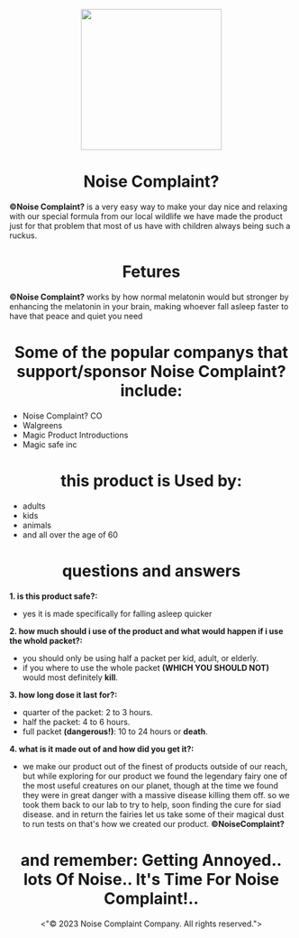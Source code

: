 <p align="center"><img src="https://user-images.githubusercontent.com/126821979/236059053-9522a313-c5db-48ef-9611-6c32a0c77f36.png"
height="250"></p>

<h1 align="center">Noise Complaint?</h1>


**©Noise Complaint?** is a very easy way to make your day nice and relaxing with our special formula from our local wildlife we have made the product just for that problem that most of us have with children always being such a ruckus.

<h1 align="center">Fetures</h1>

**©Noise Complaint?** works by how normal melatonin would but stronger by enhancing the melatonin in your brain, making whoever fall asleep faster to have that peace and quiet you need

<h1 align="center">Some of the popular companys that support/sponsor Noise Complaint? include:</h1>

* Noise Complaint? CO
* Walgreens
* Magic Product Introductions
* Magic safe inc

<h1 align="center">this product is Used by:</h1>

* adults
* kids
* animals
* and all over the age of 60

<h1 align="center">questions and answers</h1> 

**1. is this product safe?:**
* yes it is made specifically for falling asleep quicker

**2. how much should i use of the product and what would happen if i use the whold packet?:**
* you should only be using half a packet per kid, adult, or elderly.
* if you where to use the whole packet **(WHICH YOU SHOULD NOT)** would most definitely **kill**.

**3. how long dose it last for?:**
* quarter of the packet: 2 to 3 hours. 
* half the packet: 4 to 6 hours.
* full packet **(dangerous!)**: 10 to 24 hours or **death**.

**4. what is it made out of and how did you get it?:**
* we make our product out of the finest of products outside of our reach, but while exploring for our product we found the legendary fairy one of the most useful creatures on our planet, though at the time we found they were in great danger with a massive disease killing them off. so we took them back to our lab to try to help, soon finding the cure for siad disease. and in return the fairies let us take some of their magical dust to run tests on that's how we created our product. **©NoiseComplaint?**

<h1 align="center">and remember: Getting Annoyed.. lots Of Noise.. It's Time For Noise Complaint!..</h1>

<p align="center"><"© 2023 Noise Complaint Company. All rights reserved."></p>
